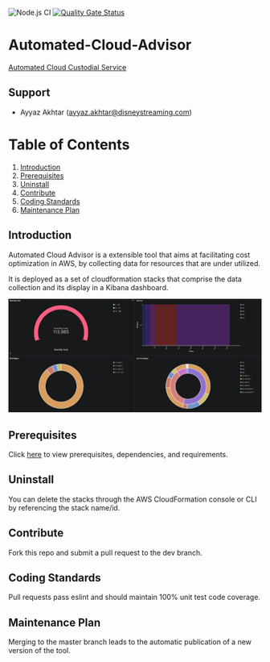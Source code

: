 ![Node.js CI](https://github.com/disneystreaming/automated-cloud-advisor/workflows/Build/badge.svg)
[![Quality Gate Status](https://sonarcloud.io/api/project_badges/measure?project=disneystreaming_automated-cloud-advisor&metric=alert_status)](https://sonarcloud.io/dashboard?id=disneystreaming_automated-cloud-advisor)

# Automated-Cloud-Advisor

[Automated Cloud Custodial Service](https://github.com/disneystreaming/automated-cloud-advisor/)

## Support

- Ayyaz Akhtar (ayyaz.akhtar@disneystreaming.com)

# Table of Contents

1. [Introduction](#introduction)
2. [Prerequisites](#prerequisites)
3. [Uninstall](#uninstall)
4. [Contribute](#contribute)
5. [Coding Standards](#coding-standards)
6. [Maintenance Plan](#maintenance-plan)

## Introduction

Automated Cloud Advisor is a extensible tool that aims at facilitating cost optimization in AWS, by collecting data for resources that are under utilized.

It is deployed as a set of cloudformation stacks that comprise the data collection and its display in a Kibana dashboard.

![alt-text](./docs/assets/01-dashboard.png)

## Prerequisites

Click [here](https://github.com/disneystreaming/automated-cloud-advisor/docs/setup/) to view prerequisites, dependencies, and requirements.

## Uninstall

You can delete the stacks through the AWS CloudFormation console or CLI by referencing the stack name/id.

## Contribute

Fork this repo and submit a pull request to the dev branch.

## Coding Standards

Pull requests pass eslint and should maintain 100% unit test code coverage.

## Maintenance Plan

Merging to the master branch leads to the automatic publication of a new version of the tool.
